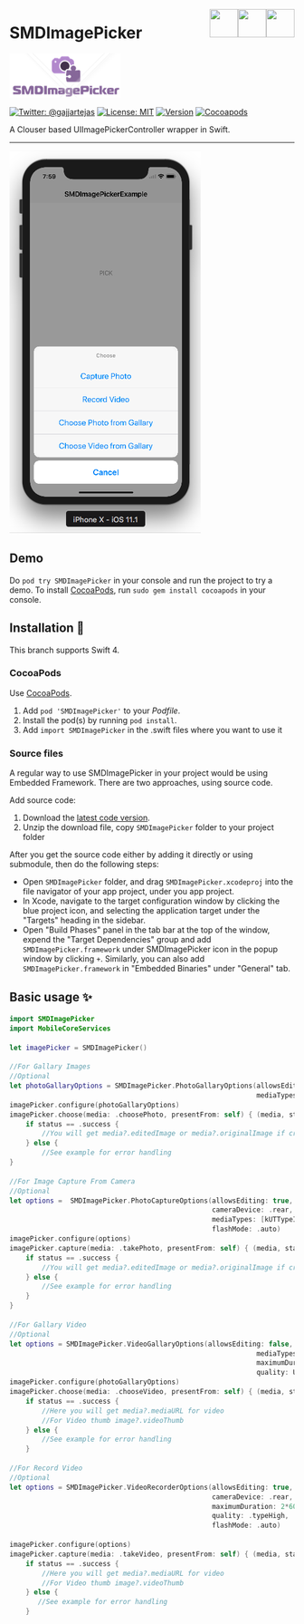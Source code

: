  
 [<img align="right" src="https://cdn.jsdelivr.net/npm/simple-icons@latest/icons/instagram.svg" width="50" height="50" />](http://www.instagram.com/gajjartejas)
 [<img align="right" src="https://cdn.jsdelivr.net/npm/simple-icons@latest/icons/twitter.svg" width="50" height="50" />](http://www.twitter.com/gajjartejas)
 [<img align="right" src="https://cdn.jsdelivr.net/npm/simple-icons@latest/icons/reddit.svg" width="50" height="50" />](http://www.reddit.com/u/gajjartejas)

# SMDImagePicker

![SMDImagePicker](Screenshots/logo.png)

[![Twitter: @gajjartejas](http://img.shields.io/badge/contact-%40gajjartejas-70a1fb.svg?style=flat)](https://twitter.com/gajjartejas)
[![License: MIT](http://img.shields.io/badge/license-MIT-70a1fb.svg?style=flat)](https://github.com/gajjartejas/SMDImagePicker/blob/master/README.md)
[![Version](http://img.shields.io/badge/version-0.1.0-green.svg?style=flat)](https://github.com/gajjartejas/SMDImagePicker)
[![Cocoapods](http://img.shields.io/badge/Cocoapods-available-green.svg?style=flat)](http://cocoadocs.org/docsets/SMDImagePicker/)

A Clouser based UIImagePickerController wrapper in Swift.
***

[![](Screenshots/1.png)](Screenshots/1.png)

## Demo

Do `pod try SMDImagePicker` in your console and run the project to try a demo.
To install [CocoaPods](http://www.cocoapods.org), run `sudo gem install cocoapods` in your console.

## Installation 📱

This branch supports Swift 4.

### CocoaPods

Use [CocoaPods](http://www.cocoapods.org).

1. Add `pod 'SMDImagePicker'` to your *Podfile*.
2. Install the pod(s) by running `pod install`.
3. Add `import SMDImagePicker` in the .swift files where you want to use it

### Source files

A regular way to use SMDImagePicker in your project would be using Embedded Framework. There are two approaches, using source code.

Add source code:

1. Download the [latest code version](https://github.com/gajjartejas/SMDImagePicker/archive/master.zip).
2. Unzip the download file, copy `SMDImagePicker` folder to your project folder

After you get the source code either by adding it directly or using submodule, then do the following steps:

- Open `SMDImagePicker` folder, and drag `SMDImagePicker.xcodeproj` into the file navigator of your app project, under you app project.
- In Xcode, navigate to the target configuration window by clicking the blue project icon, and selecting the application target under the "Targets" heading in the sidebar.
- Open "Build Phases" panel in the tab bar at the top of the window, expend the "Target Dependencies" group and add `SMDImagePicker.framework` under SMDImagePicker icon in the popup window by clicking `+`. Similarly, you can also add `SMDImagePicker.framework` in "Embedded Binaries" under "General" tab.

## Basic usage ✨

```swift
import SMDImagePicker
import MobileCoreServices

let imagePicker = SMDImagePicker()

//For Gallary Images
//Optional
let photoGallaryOptions = SMDImagePicker.PhotoGallaryOptions(allowsEditing: true,
                                                             mediaTypes: [kUTTypeImage as String])
imagePicker.configure(photoGallaryOptions)
imagePicker.choose(media: .choosePhoto, presentFrom: self) { (media, status) in
    if status == .success {
        //You will get media?.editedImage or media?.originalImage if cropping is disabled.
    } else {
        //See example for error handling
}

//For Image Capture From Camera 
//Optional
let options =  SMDImagePicker.PhotoCaptureOptions(allowsEditing: true,
                                                  cameraDevice: .rear,
                                                  mediaTypes: [kUTTypeImage as String],
                                                  flashMode: .auto)
imagePicker.configure(options)
imagePicker.capture(media: .takePhoto, presentFrom: self) { (media, status) in
    if status == .success {
        //You will get media?.editedImage or media?.originalImage if cropping is disabled.
    } else {
        //See example for error handling
    }
}

//For Gallary Video
//Optional
let options = SMDImagePicker.VideoGallaryOptions(allowsEditing: false,
                                                             mediaTypes: [kUTTypeMovie as String],
                                                             maximumDuration: 2*60, //Duration 2 Minutes
                                                             quality: UIImagePickerControllerQualityType.typeMedium)
imagePicker.configure(photoGallaryOptions)
imagePicker.choose(media: .chooseVideo, presentFrom: self) { (media, status) in
    if status == .success {
        //Here you will get media?.mediaURL for video
        //For Video thumb image?.videoThumb
    } else {
        //See example for error handling
    }

//For Record Video
//Optional
let options = SMDImagePicker.VideoRecorderOptions(allowsEditing: true,
                                                  cameraDevice: .rear,
                                                  maximumDuration: 2*60, //Duration 2 Minutes
                                                  quality: .typeHigh,
                                                  flashMode: .auto)

imagePicker.configure(options)
imagePicker.capture(media: .takeVideo, presentFrom: self) { (media, status) in
    if status == .success {
        //Here you will get media?.mediaURL for video
        //For Video thumb image?.videoThumb
    } else {
       //See example for error handling
    }
